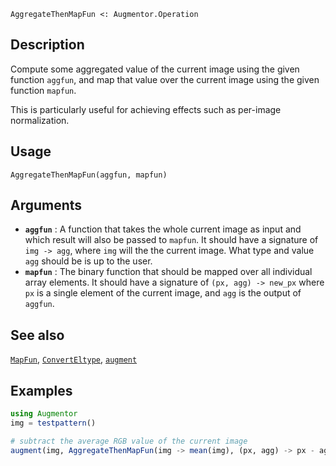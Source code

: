 ```
AggregateThenMapFun <: Augmentor.Operation
```

## Description

Compute some aggregated value of the current image using the given function `aggfun`, and map that value over the current image using the given function `mapfun`.

This is particularly useful for achieving effects such as per-image normalization.

## Usage

```
AggregateThenMapFun(aggfun, mapfun)
```

## Arguments

  * **`aggfun`** : A function that takes the whole current image as   input and which result will also be passed to `mapfun`. It   should have a signature of `img -> agg`, where `img` will the   the current image. What type and value `agg` should be is up   to the user.
  * **`mapfun`** : The binary function that should be mapped over   all individual array elements. It should have a signature of   `(px, agg) -> new_px` where `px` is a single element of the   current image, and `agg` is the output of `aggfun`.

## See also

[`MapFun`](@ref), [`ConvertEltype`](@ref), [`augment`](@ref)

## Examples

```julia
using Augmentor
img = testpattern()

# subtract the average RGB value of the current image
augment(img, AggregateThenMapFun(img -> mean(img), (px, agg) -> px - agg))
```
